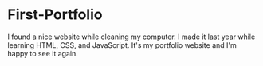 # First-Portfolio

I found a nice website while cleaning my computer. I made it last year while learning HTML, CSS, and JavaScript. It's my portfolio website and I'm happy to see it again.
